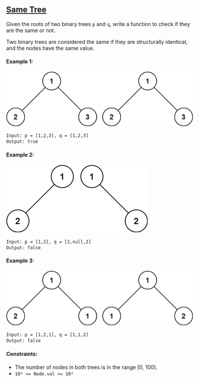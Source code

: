 ## [Same Tree](https://leetcode.com/problems/same-tree/description/)

Given the roots of two binary trees `p` and `q`, write a function to check if they are the same or not.

Two binary trees are considered the same if they are structurally identical, and the nodes have the same value.

#### Example 1:
![img.png](img.png)
```
Input: p = [1,2,3], q = [1,2,3]
Output: true
```
#### Example 2:
![img_1.png](img_1.png)
```
Input: p = [1,2], q = [1,null,2]
Output: false
```
#### Example 3:
![img_2.png](img_2.png)
```
Input: p = [1,2,1], q = [1,1,2]
Output: false
```
#### Constraints:

- The number of nodes in both trees is in the range [0, 100].
- `10⁴ <= Node.val <= 10⁴`
